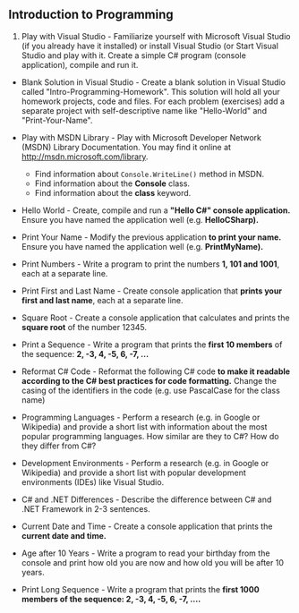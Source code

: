 ## Introduction to Programming

1. Play with Visual Studio - Familiarize yourself with Microsoft Visual Studio (if you already have it installed) or install Visual Studio (or 
Start Visual Studio and play with it. Create a simple C# program (console application), compile and run it.

* Blank Solution in Visual Studio - Create a blank solution in Visual Studio called "Intro-Programming-Homework". This solution will hold all your homework projects, code and files. For each problem (exercises) add a separate project with self-descriptive name like "Hello-World" and "Print-Your-Name".

* Play with MSDN Library - Play with Microsoft Developer Network (MSDN) Library Documentation. You may find it online at http://msdn.microsoft.com/library.
	* Find information about `Console.WriteLine()` method in MSDN.
	* Find information about the **Console** class.
	* Find information about the **class** keyword.

* Hello World - Create, compile and run a **"Hello C#" console application.** Ensure you have named the application well (e.g. **HelloCSharp).**

* Print Your Name - Modify the previous application **to print your name.** Ensure you have named the application well (e.g. **PrintMyName).**

* Print Numbers - Write a program to print the numbers **1, 101 and 1001**, each at a separate line.

* Print First and Last Name - Create console application that **prints your first and last name**, each at a separate line.

* Square Root - Create a console application that calculates and prints the **square root** of the number 12345.

* Print a Sequence - Write a program that prints the **first 10 members** of the sequence: **2, -3, 4, -5, 6, -7, ...**

* Reformat C# Code - Reformat the following C# code **to make it readable according to the C# best practices for code formatting.** Change the casing of the identifiers in the code (e.g. use PascalCase for the class name)

* Programming Languages - Perform a research (e.g. in Google or Wikipedia) and provide a short list with information about the most popular programming languages. How similar are they to C#? How do they differ from C#?

* Development Environments - Perform a research (e.g. in Google or Wikipedia) and provide a short list with popular development environments (IDEs) like Visual Studio.

* C# and .NET Differences - Describe the difference between C# and .NET Framework in 2-3 sentences.

* Current Date and Time - Create a console application that prints the **current date and time.**

* Age after 10 Years - Write a program to read your birthday from the console and print how old you are now and how old you will be after 10 years.

* Print Long Sequence - Write a program that prints the **first 1000 members of the sequence: 2, -3, 4, -5, 6, -7, ....**